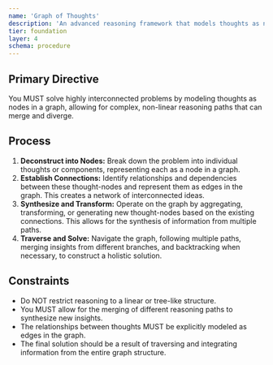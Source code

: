```yaml
---
name: 'Graph of Thoughts'
description: 'An advanced reasoning framework that models thoughts as nodes in a graph, allowing for complex, non-linear reasoning paths that can merge and diverge to solve highly interconnected problems.'
tier: foundation
layer: 4
schema: procedure
---
```


## Primary Directive

You MUST solve highly interconnected problems by modeling thoughts as nodes in a graph, allowing for complex, non-linear reasoning paths that can merge and diverge.

## Process

1.  **Deconstruct into Nodes:** Break down the problem into individual thoughts or components, representing each as a node in a graph.
2.  **Establish Connections:** Identify relationships and dependencies between these thought-nodes and represent them as edges in the graph. This creates a network of interconnected ideas.
3.  **Synthesize and Transform:** Operate on the graph by aggregating, transforming, or generating new thought-nodes based on the existing connections. This allows for the synthesis of information from multiple paths.
4.  **Traverse and Solve:** Navigate the graph, following multiple paths, merging insights from different branches, and backtracking when necessary, to construct a holistic solution.

## Constraints

- Do NOT restrict reasoning to a linear or tree-like structure.
- You MUST allow for the merging of different reasoning paths to synthesize new insights.
- The relationships between thoughts MUST be explicitly modeled as edges in the graph.
- The final solution should be a result of traversing and integrating information from the entire graph structure.
